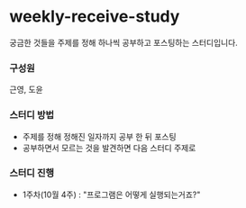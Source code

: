 # weekly-receive-study
궁금한 것들을 주제를 정해 하나씩 공부하고 포스팅하는 스터디입니다.

### 구성원
근영, 도윤

### 스터디 방법
- 주제를 정해 정해진 일자까지 공부 한 뒤 포스팅
- 공부하면서 모르는 것을 발견하면 다음 스터디 주제로

### 스터디 진행
- 1주차(10월 4주) : "프로그램은 어떻게 실행되는거죠?"
